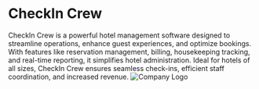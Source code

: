 # CheckIn Crew
CheckIn Crew is a powerful hotel management software designed to streamline operations, enhance guest experiences, and optimize bookings. With features like reservation management, billing, housekeeping tracking, and real-time reporting, it simplifies hotel administration. Ideal for hotels of all sizes, CheckIn Crew ensures seamless check-ins, efficient staff coordination, and increased revenue.
![Company Logo](https://github.com/user-attachments/assets/c1a6580b-5db3-4a07-a4f1-5731e614969a)
